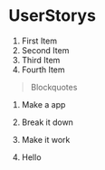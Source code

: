 # UserStorys

 1. First Item
 2. Second Item
 3. Third Item
 4. Fourth Item 
> Blockquotes

1. Make a app

2. Break it down

3. Make it work

4. Hello


